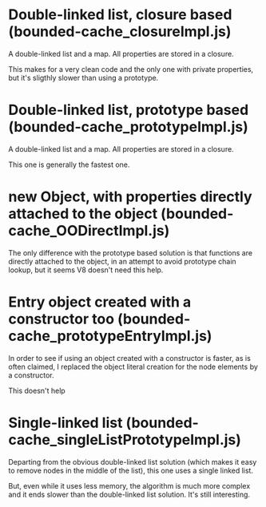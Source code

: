 

# Double-linked list, closure based (bounded-cache_closureImpl.js)

A double-linked list and a map. All properties are stored in a closure.

This makes for a very clean code and the only one with private properties, but it's sligthly slower than using a prototype.

# Double-linked list, prototype based (bounded-cache_prototypeImpl.js)

A double-linked list and a map. All properties are stored in a closure.

This one is generally the fastest one.

# new Object, with properties directly attached to the object (bounded-cache_OODirectImpl.js)

The only difference with the prototype based solution is that functions are directly attached to the object, in an attempt to avoid prototype chain lookup, but it seems V8 doesn't need this help.

# Entry object created with a constructor too (bounded-cache_prototypeEntryImpl.js)

In order to see if using an object created with a constructor is faster, as is often claimed, I replaced the object literal creation for the node elements by a constructor.

This doesn't help

# Single-linked list (bounded-cache_singleListPrototypeImpl.js)

Departing from the obvious double-linked list solution (which makes it easy to remove nodes in the middle of the list), this one uses a single linked list.

But, even while it uses less memory, the algorithm is much more complex and it ends slower than the double-linked list solution. It's still interesting.
